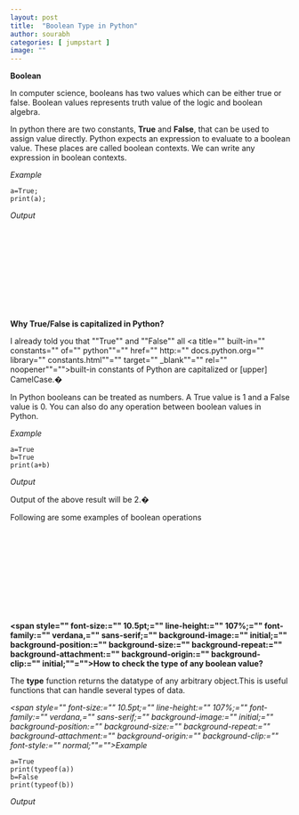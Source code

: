 ```yaml
---
layout: post
title:  "Boolean Type in Python"
author: sourabh
categories: [ jumpstart ]
image: ""
---
```


**Boolean**

In computer science, booleans has two values which can be either true or false. Boolean values represents truth value of the logic and boolean algebra.

In python there are two constants, **True** and **False**, that can be used to assign value directly. Python expects an expression to evaluate to a boolean value. These places are called boolean contexts. We can write any expression in boolean contexts.

_Example_

    a=True;
    print(a);

_Output_

<iframe src="" https:="" repl.it="" @sourabhsomani="" boldvelvetytrace?lite="true&quot;&quot;" width="" 100%""="" height="" 400px""="" frameborder="" no""="" scrolling="" sandbox="" allow-forms="" allow-pointer-lock="" allow-popups="" allow-same-origin="" allow-scripts="" allow-modals""="" allowfullscreen="" allowfullscreen""=""></iframe>

**Why True/False is capitalized in Python?**

I already told you that ""True"" and ""False"" all <a title="" built-in="" constants="" of="" python""="" href="" http:="" docs.python.org="" library="" constants.html""="" target="" _blank""="" rel="" noopener""="">built-in constants of Python</a> are capitalized or [upper] CamelCase.�

In Python booleans can be treated as numbers. A True value is 1 and a False value is 0\. You can also do any operation between boolean values in Python.

_Example_

    a=True
    b=True
    print(a+b) 

_Output_

Output of the above result will be 2.�

Following are some examples of boolean operations

<iframe src="" https:="" repl.it="" @sourabhsomani="" boolean-operation?lite="true&quot;&quot;" width="" 100%""="" height="" 400px""="" frameborder="" no""="" scrolling="" sandbox="" allow-forms="" allow-pointer-lock="" allow-popups="" allow-same-origin="" allow-scripts="" allow-modals""="" allowfullscreen="" allowfullscreen""=""></iframe>

**<span style="" font-size:="" 10.5pt;="" line-height:="" 107%;="" font-family:="" verdana,="" sans-serif;="" background-image:="" initial;="" background-position:="" background-size:="" background-repeat:="" background-attachment:="" background-origin:="" background-clip:="" initial;""="">How to check the type of any boolean value?</span>**

The **type** function returns the datatype of any arbitrary object.This is useful functions that can handle several types of data.

_<span style="" font-size:="" 10.5pt;="" line-height:="" 107%;="" font-family:="" verdana,="" sans-serif;="" background-image:="" initial;="" background-position:="" background-size:="" background-repeat:="" background-attachment:="" background-origin:="" background-clip:="" font-style:="" normal;""="">Example</span>_

    a=True
    print(typeof(a))
    b=False
    print(typeof(b))

_Output_

<iframe src="" https:="" repl.it="" @sourabhsomani="" type-of-boolean?lite="true&quot;&quot;" width="" 100%""="" height="" 400px""="" frameborder="" no""="" scrolling="" sandbox="" allow-forms="" allow-pointer-lock="" allow-popups="" allow-same-origin="" allow-scripts="" allow-modals""="" allowfullscreen="" allowfullscreen""=""></iframe>